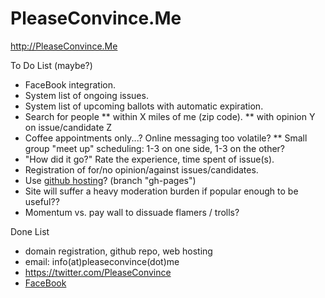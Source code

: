 PleaseConvince.Me
=================

http://PleaseConvince.Me

To Do List (maybe?)

* FaceBook integration.
* System list of ongoing issues.
* System list of upcoming ballots with automatic expiration.
* Search for people
** within X miles of me (zip code).
** with opinion Y on issue/candidate Z
* Coffee appointments only...? Online messaging too volatile?
** Small group "meet up" scheduling: 1-3 on one side, 1-3 on the other?
* "How did it go?" Rate the experience, time spent of issue(s).
* Registration of for/no opinion/against issues/candidates.
* Use <a href="http://jhannah.github.com/pleaseconvince.me/">github hosting</a>? (branch "gh-pages")
* Site will suffer a heavy moderation burden if popular enough to be useful??
* Momentum vs. pay wall to dissuade flamers / trolls?

Done List

* domain registration, github repo, web hosting
* email: info(at)pleaseconvince(dot)me
* https://twitter.com/PleaseConvince
* [FaceBook](https://www.facebook.com/groups/285577854896142)


